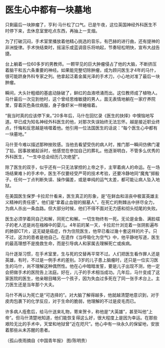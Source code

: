 # 医生心中都有一块墓地

只剩最后一块肿瘤了，亨利·马什松了口气。已是午夜，这位英国神经外科医生不时停下来，去休息室里吃点东西，再抽上一支烟。 

为了打破沉闷，手术室里播放着他精心挑选的音乐，有巴赫的进行曲，还有提神的非洲旋律。手术快结束时，摇滚乐或蓝调音乐将响起，节奏轻松明快，宣布大战告捷。 

台上躺着一位60多岁的男教师。一颗罕见的巨大肿瘤侵占了他的大脑，不断挤压着脑干和五六条重要的神经。如果能完整切除肿瘤，成为顾问医生才4年的马什，很可能跻身外科专家之列。他拿起泛着金属光泽的手术刀，小心地对准了最后一块肿瘤。 

瞬间，大头针粗细的基底动脉破了，鲜红的血液喷涌而出。这位教师成了植物人。马什最后一次见到他时，这个曾经思维敏捷的男人，面无表情地躺在一家疗养院里，穿着灰色条纹病服，身子像虾米一样蜷缩着。 

“我当时真的应该停下来。”20多年后，马什在回忆录《医生的抉择》中懊恼地写道。早已成为知名神经外科医生的他，对那次失误始终无法忘怀。越是接近职业终点，忏悔和反思越是啃噬着他。他引用一位法国医生的话说：“每个医生心中都有一块墓地。” 

马什至今难以描述那种挫败感。当他去看望受伤的病人时，推门那一瞬间仿佛门灌了铅。因事故被起诉时，他感觉在参加自己的葬礼。他逐渐明白，不管多么优秀的外科医生，“一生中总会经历几次绝望”。 

除了医生的双手，似乎还有一只无法掌控的上帝之手，主宰着病人的命运。在一场场结果难卜的手术中，医生不仅要经受严苛的技术考验，还要冷静地同“魔鬼”掷骰子。任何一丁点判断失误、操作偏差，或是单纯的运气太差，都可能让病人坠入地狱。 

在美国医生保罗·卡拉尼什看来，医生真正的形象，是“在鲜血和沮丧中极富英雄主义精神的责任感”。他们是“拿着止血钳的掘墓人”，在死亡的荆棘丛中拼尽全力，为病人杀出一条血路。但大部分时候，他们不得不面对无力感和彻头彻尾的失败。 

医生必须学着同自己和解，同死亡和解。一切生物终有一死。无论是金鱼、满脸褶子的老人还是尚在襁褓中的婴儿。4年前的某一天，卡拉尼什浏览着一张阴影遍布的肺部CT片，这无疑是癌症，作为住院医生，他早已看过幾十套这样的片子。只不过，这次的患者是他自己。在遗作《当呼吸化为空气》中，他平静地写道，医生的最高理想不是挽救生命，而是引导病人和家属去理解死亡或疾病。 

马什逐渐习惯，在手术室里，生与死的交替再平常不过。人们把医生看作罪人还是英雄，有时，不过是一例手术的差别。3岁的儿子患上脑瘤时，还只是一位实习医生的马什，尚不理解这种偶然性。他在心中暗暗发誓，要是儿子出现不测，他一定会把做手术的医院告上法庭。好在，儿子的手术相当成功。几年后，马什变成了这家医院的医生，他亲眼目睹另一个孩子，因为失血过多死在了同一张手术台上。主刀医生还是当年那个大夫。 

马什不再认为死亡是“可选择的”。对大脑了解得越多，他就越清楚地意识到，对于皮肉包裹下的化学反应，对于生命的脆弱，他理解的不过是皮毛而已。 

许多病人痊愈后，给马什送来礼物，寄来贺卡，称他是“大英雄”，甚至叫他“上帝”。但马什清楚地知道，他们能恢复得这么好，很大程度上是因为幸运。在那些艰险无比的手术中，天堂和地狱曾“近在咫尺”。他心中有一块永久的保留地，安放着那些从未苏醒的患者。 

（孤山夜雨摘自《中国青年报》 图/陈明贵）